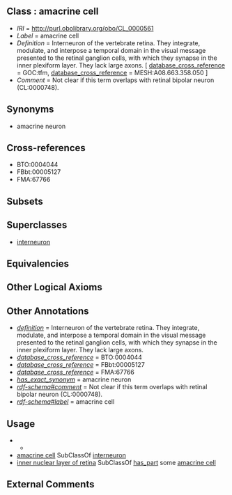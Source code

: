 
## Class : amacrine cell

 * *IRI* = http://purl.obolibrary.org/obo/CL_0000561
 * *Label* = amacrine cell
 * *Definition* = Interneuron of the vertebrate retina. They integrate, modulate, and interpose a temporal domain in the visual message presented to the retinal ganglion cells, with which they synapse in the inner plexiform layer. They lack large axons. [ [database_cross_reference](../../ef/oboInOwl#hasDbXref.md) = GOC:tfm, [database_cross_reference](../../ef/oboInOwl#hasDbXref.md) = MESH:A08.663.358.050 ]
 * *Comment* = Not clear if this term overlaps with retinal bipolar neuron (CL:0000748).

## Synonyms

 * amacrine neuron

## Cross-references

 * BTO:0004044
 * FBbt:00005127
 * FMA:67766

## Subsets


## Superclasses

 * [interneuron](../../CL/99/CL_0000099.md)

## Equivalencies


## Other Logical Axioms


## Other Annotations

 * *[definition](../../IAO/15/IAO_0000115.md)* = Interneuron of the vertebrate retina. They integrate, modulate, and interpose a temporal domain in the visual message presented to the retinal ganglion cells, with which they synapse in the inner plexiform layer. They lack large axons.
 * *[database_cross_reference](../../ef/oboInOwl#hasDbXref.md)* = BTO:0004044
 * *[database_cross_reference](../../ef/oboInOwl#hasDbXref.md)* = FBbt:00005127
 * *[database_cross_reference](../../ef/oboInOwl#hasDbXref.md)* = FMA:67766
 * *[has_exact_synonym](../../ym/oboInOwl#hasExactSynonym.md)* = amacrine neuron
 * *[rdf-schema#comment](../../nt/rdf-schema#comment.md)* = Not clear if this term overlaps with retinal bipolar neuron (CL:0000748).
 * *[rdf-schema#label](../../el/rdf-schema#label.md)* = amacrine cell

## Usage

 * -
 * [amacrine cell](../../CL/61/CL_0000561.md) SubClassOf [interneuron](../../CL/99/CL_0000099.md)
 * [inner nuclear layer of retina](../../UBERON/91/UBERON_0001791.md) SubClassOf [has_part](../../BFO/51/BFO_0000051.md) some [amacrine cell](../../CL/61/CL_0000561.md)

## External Comments

